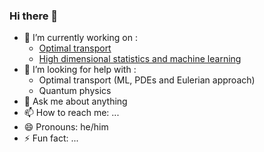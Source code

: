 ### Hi there 👋

- 🔭 I’m currently working on : 
  + [Optimal transport](https://github.com/istmarc/optimal-transport)
  + [High dimensional statistics and machine learning](https://github.com/istmarc/high-dimensional-statistics)
- 🤔 I’m looking for help with :
  + Optimal transport (ML, PDEs and Eulerian approach)
  + Quantum physics
- 💬 Ask me about anything
- 📫 How to reach me: ...
- 😄 Pronouns: he/him
- ⚡ Fun fact: ...
